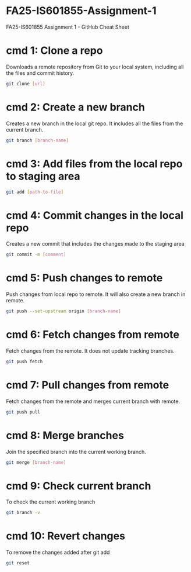 # FA25-IS601855-Assignment-1
FA25-IS601855 Assignment 1 - GitHub Cheat Sheet

# cmd 1: Clone a repo

Downloads a remote repository from Git to your local system, including all the files and commit history.

```bash
git clone [url]
```

# cmd 2: Create a new branch

Creates a new branch in the local git repo. It includes all the files from the current branch.

```bash
git branch [branch-name]
```

# cmd 3: Add files from the local repo to staging area

```bash
git add [path-to-file]
```

# cmd 4: Commit changes in the local repo

Creates a new commit that includes the changes made to the staging area

```bash
git commit -m [comment]
```

# cmd 5: Push changes to remote

Push changes from local repo to remote. It will also create a new branch in remote.

```bash
git push --set-upstream origin [branch-name]
```

# cmd 6: Fetch changes from remote

Fetch changes from the remote. It does not update tracking branches.

```bash
git push fetch
```

# cmd 7: Pull changes from remote

Fetch changes from the remote and merges current branch with remote.

```bash
git push pull
```

# cmd 8: Merge branches

Join the specified branch into the current working branch.

```bash
git merge [branch-name]
```

# cmd 9: Check current branch

To check the current working branch

```bash
git branch -v
```

# cmd 10: Revert changes

To remove the changes added after git add 

```bash
git reset
```
